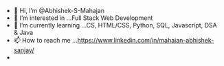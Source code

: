 - 👋 Hi, I’m @Abhishek-S-Mahajan
- 👀 I’m interested in ...Full Stack Web Development
- 🌱 I’m currently learning ...CS, HTML/CSS, Python, SQL, Javascript, DSA & Java
-  📫 How to reach me ...https://www.linkedin.com/in/mahajan-abhishek-sanjay/
-

<!---
Abhishek-S-Mahajan/Abhishek-S-Mahajan is a ✨ special ✨ repository because its `README.md` (this file) appears on your GitHub profile.
You can click the Preview link to take a look at your changes.
--->
